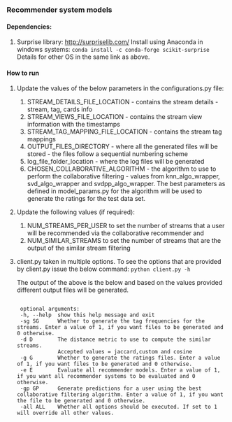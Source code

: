 ### Recommender system models

#### Dependencies:
1. Surprise library: http://surpriselib.com/
   Install using Anaconda in windows systems:
   ```conda install -c conda-forge scikit-surprise```
   Details for other OS in the same link as above.

#### How to run
1. Update the values of the below parameters in the configurations.py file:
    1. STREAM_DETAILS_FILE_LOCATION - contains the stream details - stream, tag, cards info
	2. STREAM_VIEWS_FILE_LOCATION - contains the stream view information with the timestamps
	3. STREAM_TAG_MAPPING_FILE_LOCATION - contains the stream tag mappings
	4. OUTPUT_FILES_DIRECTORY - where all the generated files will be stored - the files follow a sequential numbering scheme
	5. log_file_folder_location - where the log files will be generated
	6. CHOSEN_COLLABORATIVE_ALGORITHM - the algorithm to use to perform the collaborative filtering - values from knn_algo_wrapper, svd_algo_wrapper and svdpp_algo_wrapper. 
	   The best parameters as defined in model_params.py for the algorithm will be used to generate the ratings for the test data set.

2. Update the following values (if required):
    1. NUM_STREAMS_PER_USER to set the number of streams that a user will be recommended via the collaborative recommender and 
    2. NUM_SIMILAR_STREAMS to set the number of streams that are the output of the similar stream filtering

3. client.py taken in multiple options.
   To see the options that are provided by client.py issue the below command:
   ```python client.py -h```
   
   The output of the above is the below and based on the values provided different output files will be generated.   
	
	```usage: client.py [-h] [-sg SG] [-d D] [-g G] [-e E] [-all All]

     optional arguments:
     -h, --help  show this help message and exit
     -sg SG      Whether to generate the tag frequencies for the streams. Enter a value of 1, if you want files to be generated and 0 otherwise.
     -d D        The distance metric to use to compute the similar streams.
                 Accepted values = jaccard,custom and cosine
     -g G        Whether to generate the ratings files. Enter a value of 1, if you want files to be generated and 0 otherwise.
     -e E        Evaluate all recommender models. Enter a value of 1, if you want all recommender systems to be evaluated and 0 otherwise.
	 -gp GP      Generate predictions for a user using the best collaborative filtering algorithm. Enter a value of 1, if you want the file to be generated and 0 otherwise.
	 -all ALL    Whether all options should be executed. If set to 1 will override all other values.
    ```